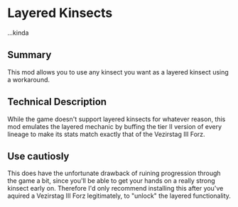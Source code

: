 # Layered Kinsects

...kinda

## Summary

This mod allows you to use any kinsect you want as a layered kinsect using a workaround.

## Technical Description

While the game doesn't support layered kinsects for whatever reason, this mod emulates the layered mechanic by buffing the tier II version of every lineage to make its stats match exactly that of the Vezirstag III Forz.

## Use cautiosly

This does have the unfortunate drawback of ruining progression through the game a bit, since you'll be able to get your hands on a really strong kinsect early on. Therefore I'd only recommend installing this after you've aquired a Vezirstag III Forz legitimately, to "unlock" the layered functionality.